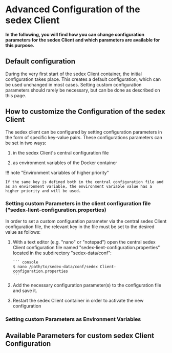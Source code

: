 # Advanced Configuration of the sedex Client

**In the following, you will find how you can change configuration parameters for the sedex Client and which parameters are available for this purpose.**


## Default configuration

During the very first start of the sedex Client container, the initial configuration takes place.
This creates a default configuration, which can be used unchanged in most cases.
Setting custom configuration parameters should rarely be necessary, but can be done as described on this page.


## How to customize the Configuration of the sedex Client

The sedex client can be configured by setting configuration parameters in the form of specific key-value pairs. These configurations parameters can be set in two ways:

1. in the sedex Client's central configuration file

2. as environment variables of the Docker container

!!! note "Environment variables of higher priority"

    If the same key is defined both in the central configuration file and as an environment variable, the environment variable value has a higher priority and will be used.


### Setting custom Parameters in the client configuration file ("sedex-lient-configuration.properties)

In order to set a custom configuration parameter via the central sedex Client configuration file, the relevant key in the file must be set to the desired value as follows: 

1. With a text editor (e.g. "nano" or "notepad") open the central sedex Client configuration file named "sedex-lient-configuration.properties" located in the subdirectory "sedex-data/conf":

       ``` console
       $ nano /path/to/sedex-data/conf/sedex Client-configuration.properties
       ```

2. Add the necessary configuration parameter(s) to the configuration file and save it.

3. Restart the sedex Client container in order to activate the new configuration


### Setting custom Parameters as Environment Variables


## Available Parameters for custom sedex Client Configuration